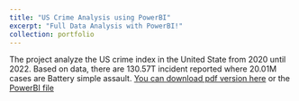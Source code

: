 ```yaml
---
title: "US Crime Analysis using PowerBI"
excerpt: "Full Data Analysis with PowerBI!"
collection: portfolio
---
```


The project analyze the US crime index in the United State from 2020 until 2022. Based on data, there are 130.57T incident reported where 20.01M cases are Battery simple assault.
[You can download pdf version here](dandywibowo.github.io/files/Crimereport.pdf) or the [PowerBI file](dandywibowo.github.io/files/Crimereport.pbix)
